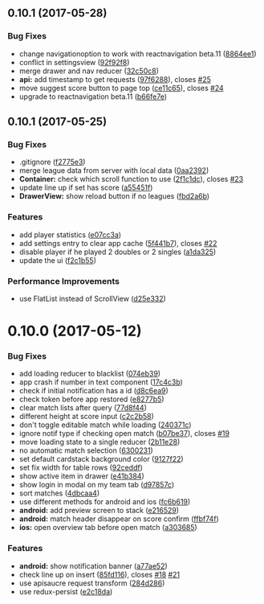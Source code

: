 <a name="0.10.1"></a>
## 0.10.1 (2017-05-28)


### Bug Fixes

* change navigationoption to work with reactnavigation beta.11 ([8864ee1](https://github.com/arnef/ligatool-hamburg/commit/8864ee1))
* conflict in settingsview ([92f92f8](https://github.com/arnef/ligatool-hamburg/commit/92f92f8))
* merge drawer and nav reducer ([32c50c8](https://github.com/arnef/ligatool-hamburg/commit/32c50c8))
* **api:** add timestamp to get requests ([97f6288](https://github.com/arnef/ligatool-hamburg/commit/97f6288)), closes [#25](https://github.com/arnef/ligatool-hamburg/issues/25)
* move suggest score button to page top ([ce11c65](https://github.com/arnef/ligatool-hamburg/commit/ce11c65)), closes [#24](https://github.com/arnef/ligatool-hamburg/issues/24)
* upgrade to reactnavigation beta.11 ([b66fe7e](https://github.com/arnef/ligatool-hamburg/commit/b66fe7e))



<a name="0.10.1"></a>
## 0.10.1 (2017-05-25)


### Bug Fixes

* .gitignore ([f2775e3](https://github.com/arnef/ligatool-hamburg/commit/f2775e3))
* merge league data from server with local data ([0aa2392](https://github.com/arnef/ligatool-hamburg/commit/0aa2392))
* **Container:** check which scroll function to use ([2f1c1dc](https://github.com/arnef/ligatool-hamburg/commit/2f1c1dc)), closes [#23](https://github.com/arnef/ligatool-hamburg/issues/23)
* update line up if set has score ([a55451f](https://github.com/arnef/ligatool-hamburg/commit/a55451f))
* **DrawerView:** show reload button if no leagues ([fbd2a6b](https://github.com/arnef/ligatool-hamburg/commit/fbd2a6b))


### Features

* add player statistics ([e07cc3a](https://github.com/arnef/ligatool-hamburg/commit/e07cc3a))
* add settings entry to clear app cache ([5f441b7](https://github.com/arnef/ligatool-hamburg/commit/5f441b7)), closes [#22](https://github.com/arnef/ligatool-hamburg/issues/22)
* disable player if he played 2 doubles or 2 singles ([a1da325](https://github.com/arnef/ligatool-hamburg/commit/a1da325))
* update the ui ([f2c1b55](https://github.com/arnef/ligatool-hamburg/commit/f2c1b55))


### Performance Improvements

* use FlatList instead of ScrollView ([d25e332](https://github.com/arnef/ligatool-hamburg/commit/d25e332))



<a name="0.10.0"></a>
# 0.10.0 (2017-05-12)


### Bug Fixes

* add loading reducer to blacklist ([074eb39](https://github.com/arnef/ligatool-hamburg/commit/074eb39))
* app crash if number in text component ([17c4c3b](https://github.com/arnef/ligatool-hamburg/commit/17c4c3b))
* check if initial notification has a id ([d8c6ea9](https://github.com/arnef/ligatool-hamburg/commit/d8c6ea9))
* check token before app restored ([e8277b5](https://github.com/arnef/ligatool-hamburg/commit/e8277b5))
* clear match lists after query ([77d8f44](https://github.com/arnef/ligatool-hamburg/commit/77d8f44))
* different height at score input ([c2c2b58](https://github.com/arnef/ligatool-hamburg/commit/c2c2b58))
* don't toggle editable match while loading ([240371c](https://github.com/arnef/ligatool-hamburg/commit/240371c))
* ignore notif type if checking open match ([b07be37](https://github.com/arnef/ligatool-hamburg/commit/b07be37)), closes [#19](https://github.com/arnef/ligatool-hamburg/issues/19)
* move loading state to a single reducer ([2b11e28](https://github.com/arnef/ligatool-hamburg/commit/2b11e28))
* no automatic match selection ([6300231](https://github.com/arnef/ligatool-hamburg/commit/6300231))
* set default cardstack background color ([9127f22](https://github.com/arnef/ligatool-hamburg/commit/9127f22))
* set fix width for table rows ([92ceddf](https://github.com/arnef/ligatool-hamburg/commit/92ceddf))
* show active item in drawer ([e41b384](https://github.com/arnef/ligatool-hamburg/commit/e41b384))
* show login in modal on my team tab ([d97857c](https://github.com/arnef/ligatool-hamburg/commit/d97857c))
* sort matches ([4dbcaa4](https://github.com/arnef/ligatool-hamburg/commit/4dbcaa4))
* use different methods for android and ios ([fc6b619](https://github.com/arnef/ligatool-hamburg/commit/fc6b619))
* **android:** add preview screen to stack ([e216529](https://github.com/arnef/ligatool-hamburg/commit/e216529))
* **android:** match header disappear on score confirm ([ffbf74f](https://github.com/arnef/ligatool-hamburg/commit/ffbf74f))
* **ios:** open overview tab before open match ([a303685](https://github.com/arnef/ligatool-hamburg/commit/a303685))


### Features

* **android:** show notification banner ([a77ae52](https://github.com/arnef/ligatool-hamburg/commit/a77ae52))
* check line up on insert ([85fd116](https://github.com/arnef/ligatool-hamburg/commit/85fd116)), closes [#18](https://github.com/arnef/ligatool-hamburg/issues/18) [#21](https://github.com/arnef/ligatool-hamburg/issues/21)
* use apisaucre request transform ([284d286](https://github.com/arnef/ligatool-hamburg/commit/284d286))
* use redux-persist ([e2c18da](https://github.com/arnef/ligatool-hamburg/commit/e2c18da))
